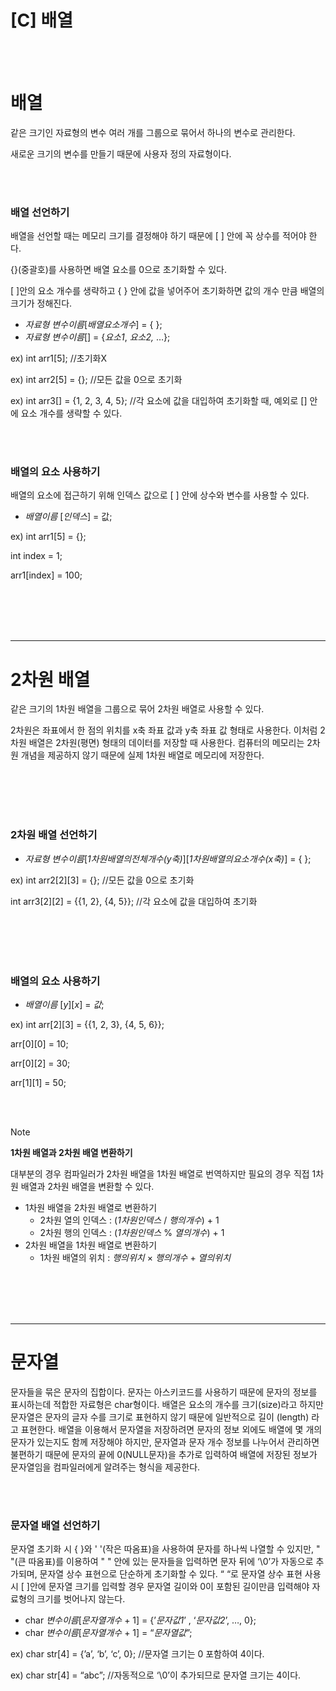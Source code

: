 # [C] 배열

<br><br>

# 배열

같은 크기인 자료형의 변수 여러 개를 그룹으로 묶어서 하나의 변수로 관리한다.

새로운 크기의 변수를 만들기 때문에 사용자 정의 자료형이다.

<br><br>

### **배열 선언하기**

배열을 선언할 때는 메모리 크기를 결정해야 하기 때문에 [ ] 안에 꼭 상수를 적어야 한다.

{}(중괄호)를 사용하면 배열 요소를 0으로 초기화할 수 있다.

[ ]안의 요소 개수를 생략하고 { } 안에 값을 넣어주어 초기화하면 값의 개수 만큼 배열의 크기가 정해진다.

- *자료형 변수이름*[*배열요소개수*] = { };
- *자료형 변수이름*[] = {*요소1*, *요소2,* …};

ex) int arr1[5]; //초기화X

ex) int arr2[5]  = {}; //모든 값을 0으로 초기화

ex) int arr3[]  = {1, 2, 3, 4, 5}; //각 요소에 값을 대입하여 초기화할 때, 예외로 [] 안에 요소 개수를 생략할 수 있다.

<br><br>

### **배열의 요소 사용하기**

배열의 요소에 접근하기 위해 인덱스 값으로 [ ] 안에 상수와 변수를 사용할 수 있다.

- *배열이름* [*인덱스*] = 값;

ex) int arr1[5] = {};

int index = 1;

arr1[index] = 100;

<br><br>
<br><br>

---

# 2차원 배열

같은 크기의 1차원 배열을 그룹으로 묶어 2차원 배열로 사용할 수 있다.

2차원은 좌표에서 한 점의 위치를  x축 좌표 값과 y축 좌표 값 형태로 사용한다. 이처럼 2차원 배열은 2차원(평면) 형태의 데이터를 저장할 때 사용한다. 컴퓨터의 메모리는 2차원 개념을 제공하지 않기 때문에 실제 1차원 배열로 메모리에 저장한다.

<br><br>
<br><br>

### **2차원 배열 선언하기**

- *자료형 변수이름*[*1차원배열의전체개수(y축)*][*1차원배열의요소개수(x축)*] = { };

ex) int arr2[2][3] = {}; //모든 값을 0으로 초기화

int arr3[2][2] = {{1, 2}, {4, 5}}; //각 요소에 값을 대입하여 초기화

<br><br>
<br><br>

### **배열의 요소 사용하기**

- *배열이름* [*y*][*x*] = *값*;

ex) int arr[2][3] = {{1, 2, 3}, {4, 5, 6}};

arr[0][0] = 10;

arr[0][2] = 30;

arr[1][1] = 50;

<br><br>

>[!note]
> **1차원 배열과 2차원 배열 변환하기**
> 
> 대부분의 경우 컴파일러가 2차원 배열을 1차원 배열로 번역하지만 필요의 경우 직접 1차원 배열과 2차원 배열을 변환할 수 있다.
> 
> - 1차원 배열을 2차원 배열로 변환하기
>     - 2차원 열의 인덱스 : (*1차원인덱스* / *행의개수*) + 1
>     - 2차원 행의 인덱스 : (*1차원인덱스* % *열의개수*) + 1
> - 2차원 배열을 1차원 배열로 변환하기
>     - 1차원 배열의 위치 : *행의위치*  × *행의개수* + *열의위치*

<br><br>
<br><br>

---

# 문자열

문자들을 묶은 문자의 집합이다. 문자는 아스키코드를 사용하기 때문에 문자의 정보를 표시하는데 적합한 자료형은 char형이다. 배열은 요소의 개수를 크기(size)라고 하지만 문자열은 문자의 글자 수를 크기로 표현하지 않기 때문에 일반적으로 길이 (length) 라고 표현한다. 배열을 이용해서 문자열을 저장하려면 문자의 정보 외에도 배열에 몇 개의 문자가 있는지도 함께 저장해야 하지만, 문자열과 문자 개수 정보를 나누어서 관리하면 불편하기 때문에 문자의 끝에 0(NULL문자)을 추가로 입력하여 배열에 저장된 정보가 문자열임을 컴파일러에게 알려주는 형식을 제공한다.

<br><br>

### **문자열 배열 선언하기**

문자열 초기화 시 { }와 ' '(작은 따옴표)을 사용하여 문자를 하나씩 나열할 수 있지만, " "(큰 따옴표)를 이용하여 " " 안에 있는 문자들을 입력하면 문자 뒤에 ‘\0’가 자동으로 추가되며, 문자열 상수 표현으로 단순하게 초기화할 수 있다. “ “로 문자열 상수 표현 사용 시 [ ]안에 문자열 크기를 입력할 경우 문자열 길이와 0이 포함된 길이만큼 입력해야 자료형의 크기를 벗어나지 않는다.

- char *변수이름*[*문자열개수* + 1] = {’*문자값1*’ , ‘*문자값2*’, …, 0};
- char *변수이름*[*문자열개수* + 1] = “*문자열값*”;

ex) char str[4] = {’a’, ‘b’, ‘c’, 0}; //문자열 크기는 0 포함하여 4이다.

ex) char str[4] = “abc”; //자동적으로 ‘\0’이 추가되므로 문자열 크기는 4이다.
